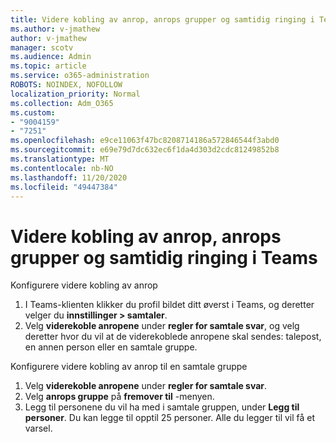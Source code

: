 ```yaml
---
title: Videre kobling av anrop, anrops grupper og samtidig ringing i Teams
ms.author: v-jmathew
author: v-jmathew
manager: scotv
ms.audience: Admin
ms.topic: article
ms.service: o365-administration
ROBOTS: NOINDEX, NOFOLLOW
localization_priority: Normal
ms.collection: Adm_O365
ms.custom:
- "9004159"
- "7251"
ms.openlocfilehash: e9ce11063f47bc8208714186a572846544f3abd0
ms.sourcegitcommit: e69e79d7dc632ec6f1da4d303d2cdc81249852b8
ms.translationtype: MT
ms.contentlocale: nb-NO
ms.lasthandoff: 11/20/2020
ms.locfileid: "49447384"
---
```

# <a name="call-forwarding-call-groups-and-simultaneous-ring-in-teams"></a>Videre kobling av anrop, anrops grupper og samtidig ringing i Teams

Konfigurere videre kobling av anrop

1. I Teams-klienten klikker du profil bildet ditt øverst i Teams, og deretter velger du **innstillinger > samtaler**.
2. Velg **viderekoble anropene** under **regler for samtale svar**, og velg deretter hvor du vil at de viderekoblede anropene skal sendes: talepost, en annen person eller en samtale gruppe.

Konfigurere videre kobling av anrop til en samtale gruppe

1. Velg **viderekoble anropene** under **regler for samtale svar**.
2. Velg **anrops gruppe** på **fremover til** -menyen.
3. Legg til personene du vil ha med i samtale gruppen, under **Legg til personer**. Du kan legge til opptil 25 personer. Alle du legger til vil få et varsel.
